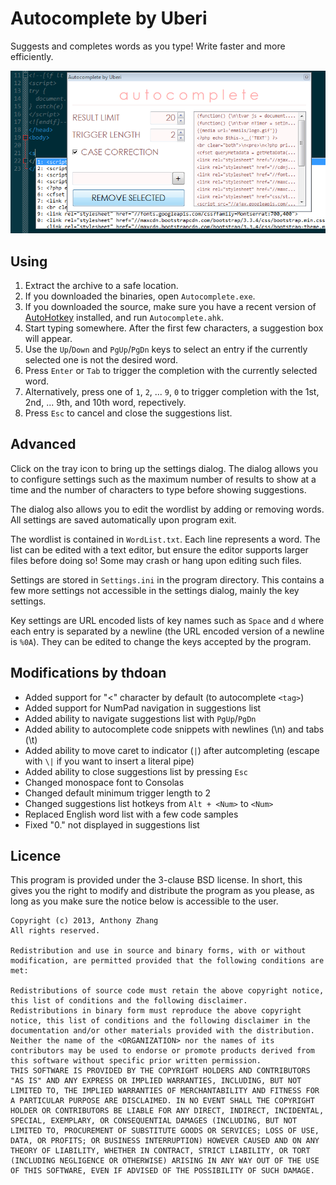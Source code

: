 Autocomplete by Uberi
=====================
Suggests and completes words as you type! Write faster and more efficiently.

![Screenshot](Screenshot.png)

Using
-----

1. Extract the archive to a safe location.
2. If you downloaded the binaries, open `Autocomplete.exe`.
3. If you downloaded the source, make sure you have a recent version of [AutoHotkey](http://www.autohotkey.com/) installed, and run `Autocomplete.ahk`.
4. Start typing somewhere. After the first few characters, a suggestion box will appear.
5. Use the `Up`/`Down` and `PgUp`/`PgDn` keys to select an entry if the currently selected one is not the desired word.
6. Press `Enter` or `Tab` to trigger the completion with the currently selected word.
7. Alternatively, press one of `1`, `2`, ... `9`, `0` to trigger completion with the 1st, 2nd, ... 9th, and 10th word, repectively.
8. Press `Esc` to cancel and close the suggestions list.

Advanced
--------

Click on the tray icon to bring up the settings dialog. The dialog allows you to configure settings such as the maximum number of results to show at a time and the number of characters to type before showing suggestions.

The dialog also allows you to edit the wordlist by adding or removing words. All settings are saved automatically upon program exit.

The wordlist is contained in `WordList.txt`. Each line represents a word. The list can be edited with a text editor, but ensure the editor supports larger files before doing so! Some may crash or hang upon editing such files.

Settings are stored in `Settings.ini` in the program directory. This contains a few more settings not accessible in the settings dialog, mainly the key settings.

Key settings are URL encoded lists of key names such as `Space` and `d` where each entry is separated by a newline (the URL encoded version of a newline is `%0A`). They can be edited to change the keys accepted by the program.

Modifications by thdoan
-----------------------

- Added support for "<" character by default (to autocomplete `<tag>`)
- Added support for NumPad navigation in suggestions list
- Added ability to navigate suggestions list with `PgUp`/`PgDn`
- Added ability to autocomplete code snippets with newlines (\n) and tabs (\t)
- Added ability to move caret to indicator (`|`) after autcompleting (escape with `\|` if you want to insert a literal pipe)
- Added ability to close suggestions list by pressing `Esc`
- Changed monospace font to Consolas
- Changed default minimum trigger length to 2
- Changed suggestions list hotkeys from `Alt + <Num>` to `<Num>`
- Replaced English word list with a few code samples
- Fixed "0." not displayed in suggestions list

Licence
-------

This program is provided under the 3-clause BSD license. In short, this gives you the right to modify and distribute the program as you please, as long as you make sure the notice below is accessible to the user.

    Copyright (c) 2013, Anthony Zhang
    All rights reserved.

    Redistribution and use in source and binary forms, with or without modification, are permitted provided that the following conditions are met:

    Redistributions of source code must retain the above copyright notice, this list of conditions and the following disclaimer.
    Redistributions in binary form must reproduce the above copyright notice, this list of conditions and the following disclaimer in the documentation and/or other materials provided with the distribution.
    Neither the name of the <ORGANIZATION> nor the names of its contributors may be used to endorse or promote products derived from this software without specific prior written permission.
    THIS SOFTWARE IS PROVIDED BY THE COPYRIGHT HOLDERS AND CONTRIBUTORS "AS IS" AND ANY EXPRESS OR IMPLIED WARRANTIES, INCLUDING, BUT NOT LIMITED TO, THE IMPLIED WARRANTIES OF MERCHANTABILITY AND FITNESS FOR A PARTICULAR PURPOSE ARE DISCLAIMED. IN NO EVENT SHALL THE COPYRIGHT HOLDER OR CONTRIBUTORS BE LIABLE FOR ANY DIRECT, INDIRECT, INCIDENTAL, SPECIAL, EXEMPLARY, OR CONSEQUENTIAL DAMAGES (INCLUDING, BUT NOT LIMITED TO, PROCUREMENT OF SUBSTITUTE GOODS OR SERVICES; LOSS OF USE, DATA, OR PROFITS; OR BUSINESS INTERRUPTION) HOWEVER CAUSED AND ON ANY THEORY OF LIABILITY, WHETHER IN CONTRACT, STRICT LIABILITY, OR TORT (INCLUDING NEGLIGENCE OR OTHERWISE) ARISING IN ANY WAY OUT OF THE USE OF THIS SOFTWARE, EVEN IF ADVISED OF THE POSSIBILITY OF SUCH DAMAGE.
